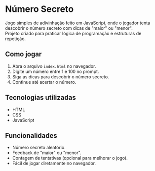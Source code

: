 # Número Secreto 
Jogo simples de adivinhação feito em JavaScript, onde o jogador tenta descobrir o número secreto com dicas de "maior" ou "menor".  
Projeto criado para praticar lógica de programação e estruturas de repetição.

## Como jogar

1. Abra o arquivo `index.html` no navegador.
2. Digite um número entre 1 e 100 no prompt.
3. Siga as dicas para descobrir o número secreto.
4. Continue até acertar o número.


## Tecnologias utilizadas

- HTML
- CSS
- JavaScript

## Funcionalidades

- Número secreto aleatório.
- Feedback de "maior" ou "menor".
- Contagem de tentativas (opcional para melhorar o jogo).
- Fácil de jogar diretamente no navegador.
